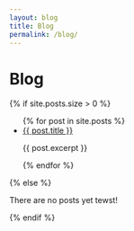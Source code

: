 ```yaml
---
layout: blog
title: Blog
permalink: /blog/
---
```


<h1>Blog</h1>

{% if site.posts.size > 0 %}
  <ul>
    {% for post in site.posts %}
      <li>
        <a href="{{ post.url }}">{{ post.title }}</a>
        <p>{{ post.excerpt }}</p>
      </li>
    {% endfor %}
  </ul>
{% else %}
  <p>There are no posts yet tewst!</p>
{% endif %}